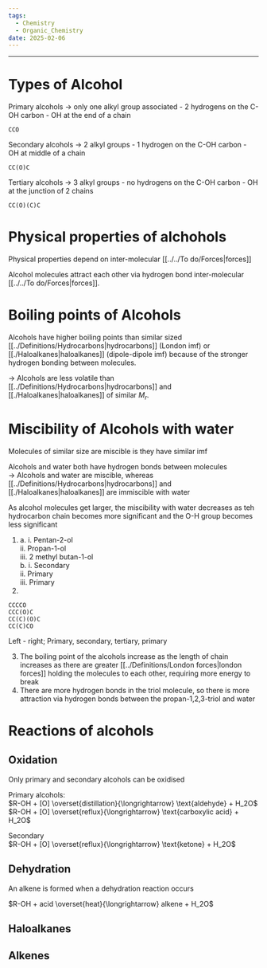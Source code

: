 ```yaml
---
tags:
  - Chemistry
  - Organic_Chemistry
date: 2025-02-06
---
```

---  
# Types of Alcohol  
Primary alcohols -> only one alkyl group associated - 2 hydrogens on the C-OH carbon - OH at the end of a chain  
```smiles  
CCO  
```  
Secondary alcohols -> 2 alkyl groups - 1 hydrogen on the C-OH carbon - OH at middle of a chain  
```smiles  
CC(O)C  
```  
Tertiary alcohols -> 3 alkyl groups - no hydrogens on the C-OH carbon - OH at the junction of 2 chains  
```smiles  
CC(O)(C)C  
```  
  
# Physical properties of alchohols  
Physical properties depend on inter-molecular [[../../To do/Forces|forces]]  
  
Alcohol molecules attract each other via hydrogen bond inter-molecular [[../../To do/Forces|forces]].  
  
# Boiling points of Alcohols  
Alcohols have higher boiling points than similar sized [[../Definitions/Hydrocarbons|hydrocarbons]] (London imf) or [[./Haloalkanes|haloalkanes]] (dipole-dipole imf) because of the stronger hydrogen bonding between molecules.  
  
-> Alcohols are less volatile than [[../Definitions/Hydrocarbons|hydrocarbons]] and [[./Haloalkanes|haloalkanes]] of similar $M_r$.  
  
# Miscibility of Alcohols with water  
Molecules of similar size are miscible is they have similar imf  
  
Alcohols and water both have hydrogen bonds between molecules   
-> Alcohols and water are miscible, whereas [[../Definitions/Hydrocarbons|hydrocarbons]] and [[./Haloalkanes|haloalkanes]] are immiscible with water  
  
As alcohol molecules get larger, the miscibility with water decreases as teh hydrocarbon chain becomes more significant and the O-H group becomes less significant  
  
1. a. i. Pentan-2-ol  
ii. Propan-1-ol  
iii. 2 methyl butan-1-ol  
b. i. Secondary  
ii. Primary  
iii. Primary  
2.   
```smiles  
CCCCO  
CCC(O)C  
CC(C)(O)C  
CC(C)CO  
```  
Left - right; Primary, secondary, tertiary, primary  
  
3. The boiling point of the alcohols increase as the length of chain increases as there are greater [[../Definitions/London forces|london forces]] holding the molecules to each other, requiring more energy to break  
4. There are more hydrogen bonds in the triol molecule, so there is more attraction via hydrogen bonds between the propan-1,2,3-triol and water  
  
# Reactions of alcohols  
  
## Oxidation  
Only primary and secondary alcohols can be oxidised  
  
Primary alcohols:  
$R-OH + [O] \overset{distillation}{\longrightarrow} \text{aldehyde} + H_2O$  
$R-OH + [O] \overset{reflux}{\longrightarrow} \text{carboxylic acid} + H_2O$  
  
Secondary  
$R-OH + [O] \overset{reflux}{\longrightarrow} \text{ketone} + H_2O$  
## Dehydration  
An alkene is formed when a dehydration reaction occurs  
  
$R-OH + acid \overset{heat}{\longrightarrow} alkene + H_2O$  
## Haloalkanes  
## Alkenes